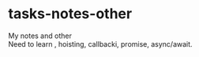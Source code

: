 # tasks-notes-other
My notes and other\
Need to learn        , hoisting, callbacki, promise, async/await.
